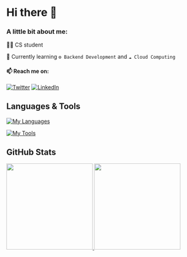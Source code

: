 # Hi there 👋

<!--
**avecenob/avecenob** is a ✨ _special_ ✨ repository because its `README.md` (this file) appears on your GitHub profile.

Here are some ideas to get you started:

- 🔭 I’m currently working on ...
- 🌱 I’m currently learning ...
- 👯 I’m looking to collaborate on ...
- 🤔 I’m looking for help with ...
- 💬 Ask me about ...
- 📫 How to reach me: ...
- 😄 Pronouns: ...
- ⚡ Fun fact: ...
-->
### A little bit about me:
👨‍💻 CS student  
  
🌱 Currently learning `⚙️ Backend Development` and `☁️ Cloud Computing`

#### 📫 Reach me on:  
[![Twitter](https://img.shields.io/badge/Twitter-1DA1F2?style=for-the-badge&logo=twitter&logoColor=white)](https://twitter.com/Ar_Baskara)
[![LinkedIn](https://img.shields.io/badge/linkedin-%230077B5.svg?style=for-the-badge&logo=linkedin&logoColor=white)](https://www.linkedin.com/in/aryabasc)
 
## Languages & Tools
[![My Languages](https://skillicons.dev/icons?i=c,cpp,java,js,ts,npm,nodejs,express,nestjs,sequelize,php,laravel,python,flask,mysq)](https://skillicons.dev)  
  
[![My Tools](https://skillicons.dev/icons?i=vim,vscode,linux,bash,git,github,postman,docker,kubernetes,terraform,gcp,aws)](https://skillicons.dev)

## GitHub Stats
<p align="left">
<a href="https://github.com/avecenob">
  <img height="225em" src="https://github-readme-stats.vercel.app/api?username=avecenob&show_icons=true&theme=github_dark&include_all_commits=true&count_private=true"/>
  <img height="225em" src="https://github-readme-stats.vercel.app/api/top-langs/?username=avecenob&theme=github_dark"/>
</a>
</p>
